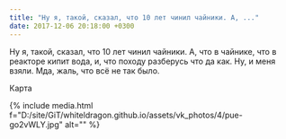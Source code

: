 ```yaml
---
title: "Ну я, такой, сказал, что 10 лет чинил чайники. А, ..."
date: 2017-12-06 20:18:00 +0300
---
```


Ну я, такой, сказал, что 10 лет чинил чайники. А, что в чайнике, что в реакторе кипит вода, и, что походу разберусь что да как. Ну, и меня взяли. Мда, жаль, что всё не так было.

Карта

{% include media.html f="D:/site/GiT/whiteldragon.github.io/assets/vk_photos/4/pue-go2vWLY.jpg" alt="" %}
